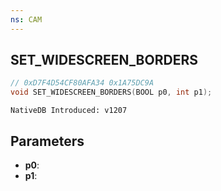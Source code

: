 ```yaml
---
ns: CAM
---
```

## SET_WIDESCREEN_BORDERS

```c
// 0xD7F4D54CF80AFA34 0x1A75DC9A
void SET_WIDESCREEN_BORDERS(BOOL p0, int p1);
```

```
NativeDB Introduced: v1207
```

## Parameters
* **p0**:
* **p1**:
